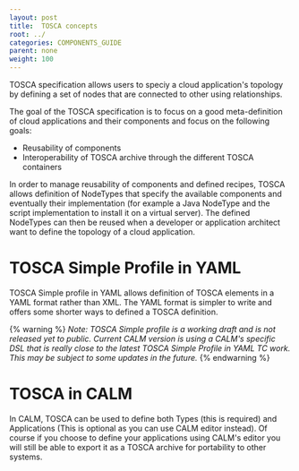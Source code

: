 ```yaml
---
layout: post
title:  TOSCA concepts
root: ../
categories: COMPONENTS_GUIDE
parent: none
weight: 100
---
```


TOSCA specification allows users to speciy a cloud application's topology by defining a set of nodes that are connected to other using relationships.

The goal of the TOSCA specification is to focus on a good meta-definition of cloud applications and their components and focus on the following goals:

* Reusability of components
* Interoperability of TOSCA archive through the different TOSCA containers

In order to manage reusability of components and defined recipes, TOSCA allows definition of NodeTypes that specify the available components and eventually their implementation (for example a Java NodeType and the script implementation to install it on a virtual server). The defined NodeTypes can then be reused when a developer or application architect want to define the topology of a cloud application.

# TOSCA Simple Profile in YAML

TOSCA Simple profile in YAML allows definition of TOSCA elements in a YAML format rather than XML. The YAML format is simpler to write and offers some shorter ways to defined a TOSCA definition.

{% warning %}
_Note: TOSCA Simple profile is a working draft and is not released yet to public. Current CALM version is using a CALM's specific DSL that is really close to the latest TOSCA Simple Profile in YAML TC work. This may be subject to some updates in the future._
{% endwarning %}

# TOSCA in CALM

In CALM, TOSCA can be used to define both Types (this is required) and Applications (This is optional as you can use CALM editor instead). Of course if you choose to define your applications using CALM's editor you will still be able to export it as a TOSCA archive for portability to other systems.
